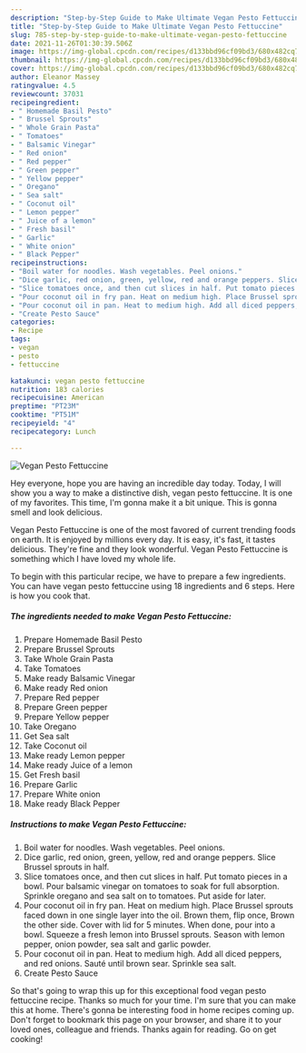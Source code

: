 ```yaml
---
description: "Step-by-Step Guide to Make Ultimate Vegan Pesto Fettuccine"
title: "Step-by-Step Guide to Make Ultimate Vegan Pesto Fettuccine"
slug: 785-step-by-step-guide-to-make-ultimate-vegan-pesto-fettuccine
date: 2021-11-26T01:30:39.506Z
image: https://img-global.cpcdn.com/recipes/d133bbd96cf09bd3/680x482cq70/vegan-pesto-fettuccine-recipe-main-photo.jpg
thumbnail: https://img-global.cpcdn.com/recipes/d133bbd96cf09bd3/680x482cq70/vegan-pesto-fettuccine-recipe-main-photo.jpg
cover: https://img-global.cpcdn.com/recipes/d133bbd96cf09bd3/680x482cq70/vegan-pesto-fettuccine-recipe-main-photo.jpg
author: Eleanor Massey
ratingvalue: 4.5
reviewcount: 37031
recipeingredient:
- " Homemade Basil Pesto"
- " Brussel Sprouts"
- " Whole Grain Pasta"
- " Tomatoes"
- " Balsamic Vinegar"
- " Red onion"
- " Red pepper"
- " Green pepper"
- " Yellow pepper"
- " Oregano"
- " Sea salt"
- " Coconut oil"
- " Lemon pepper"
- " Juice of a lemon"
- " Fresh basil"
- " Garlic"
- " White onion"
- " Black Pepper"
recipeinstructions:
- "Boil water for noodles. Wash vegetables. Peel onions."
- "Dice garlic, red onion, green, yellow, red and orange peppers. Slice Brussel sprouts in half."
- "Slice tomatoes once, and then cut slices in half. Put tomato pieces in a bowl. Pour balsamic vinegar on tomatoes to soak for full absorption. Sprinkle oregano and sea salt on to tomatoes. Put aside for later."
- "Pour coconut oil in fry pan. Heat on medium high. Place Brussel sprouts faced down in one single layer into the oil. Brown them, flip once, Brown the other side. Cover with lid for 5 minutes. When done, pour into a bowl. Squeeze a fresh lemon into Brussel sprouts. Season with lemon pepper, onion powder, sea salt and garlic powder."
- "Pour coconut oil in pan. Heat to medium high. Add all diced peppers, and red onions. Sauté until brown sear. Sprinkle sea salt."
- "Create Pesto Sauce"
categories:
- Recipe
tags:
- vegan
- pesto
- fettuccine

katakunci: vegan pesto fettuccine 
nutrition: 183 calories
recipecuisine: American
preptime: "PT23M"
cooktime: "PT51M"
recipeyield: "4"
recipecategory: Lunch

---
```



![Vegan Pesto Fettuccine](https://img-global.cpcdn.com/recipes/d133bbd96cf09bd3/680x482cq70/vegan-pesto-fettuccine-recipe-main-photo.jpg)

Hey everyone, hope you are having an incredible day today. Today, I will show you a way to make a distinctive dish, vegan pesto fettuccine. It is one of my favorites. This time, I'm gonna make it a bit unique. This is gonna smell and look delicious.

Vegan Pesto Fettuccine is one of the most favored of current trending foods on earth. It is enjoyed by millions every day. It is easy, it's fast, it tastes delicious. They're fine and they look wonderful. Vegan Pesto Fettuccine is something which I have loved my whole life.




To begin with this particular recipe, we have to prepare a few ingredients. You can have vegan pesto fettuccine using 18 ingredients and 6 steps. Here is how you cook that.

<!--inarticleads1-->

##### The ingredients needed to make Vegan Pesto Fettuccine:

1. Prepare  Homemade Basil Pesto
1. Prepare  Brussel Sprouts
1. Take  Whole Grain Pasta
1. Take  Tomatoes
1. Make ready  Balsamic Vinegar
1. Make ready  Red onion
1. Prepare  Red pepper
1. Prepare  Green pepper
1. Prepare  Yellow pepper
1. Take  Oregano
1. Get  Sea salt
1. Take  Coconut oil
1. Make ready  Lemon pepper
1. Make ready  Juice of a lemon
1. Get  Fresh basil
1. Prepare  Garlic
1. Prepare  White onion
1. Make ready  Black Pepper




<!--inarticleads2-->

##### Instructions to make Vegan Pesto Fettuccine:

1. Boil water for noodles. Wash vegetables. Peel onions.
1. Dice garlic, red onion, green, yellow, red and orange peppers. Slice Brussel sprouts in half.
1. Slice tomatoes once, and then cut slices in half. Put tomato pieces in a bowl. Pour balsamic vinegar on tomatoes to soak for full absorption. Sprinkle oregano and sea salt on to tomatoes. Put aside for later.
1. Pour coconut oil in fry pan. Heat on medium high. Place Brussel sprouts faced down in one single layer into the oil. Brown them, flip once, Brown the other side. Cover with lid for 5 minutes. When done, pour into a bowl. Squeeze a fresh lemon into Brussel sprouts. Season with lemon pepper, onion powder, sea salt and garlic powder.
1. Pour coconut oil in pan. Heat to medium high. Add all diced peppers, and red onions. Sauté until brown sear. Sprinkle sea salt.
1. Create Pesto Sauce




So that's going to wrap this up for this exceptional food vegan pesto fettuccine recipe. Thanks so much for your time. I'm sure that you can make this at home. There's gonna be interesting food in home recipes coming up. Don't forget to bookmark this page on your browser, and share it to your loved ones, colleague and friends. Thanks again for reading. Go on get cooking!
